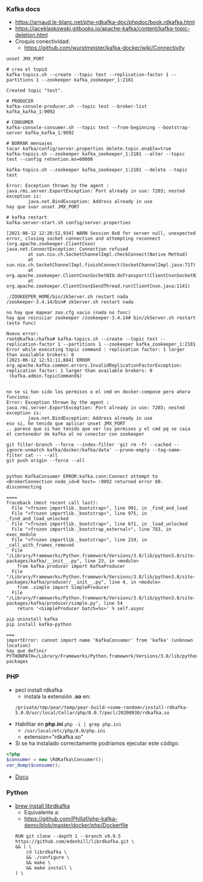 ### Kafka docs
- https://arnaud.le-blanc.net/php-rdkafka-doc/phpdoc/book.rdkafka.html
- https://jaceklaskowski.gitbooks.io/apache-kafka/content/kafka-topic-deletion.html
- Croquis conectividad:
    - https://github.com/wurstmeister/kafka-docker/wiki/Connectivity

```
unset JMX_PORT

# crea el topid
kafka-topics.sh --create --topic test --replication-factor 1 --partitions 1 --zookeeper kafka_zookeeper_1:2181

Created topic "test".

# PRODUCER
kafka-console-producer.sh --topic test --broker-list kafka_kafka_1:9092

# CONSUMER
kafka-console-consumer.sh --topic test --from-beginning --bootstrap-server kafka_kafka_1:9092

# BORRAR mensajes
tocar kafka/config/server.properties delete.topic.enable=true
kafka-topics.sh --zookeeper kafka_zookeeper_1:2181 --alter --topic test --config retention.ms=60000

kafka-topics.sh --zookeeper kafka_zookeeper_1:2181 --delete --topic test

Error: Exception thrown by the agent : java.rmi.server.ExportException: Port already in use: 7203; nested exception is: 
        java.net.BindException: Address already in use
hay que suar unset JMX_PORT

# kafka restart
kafka-server-start.sh config/server.properties

[2021-06-12 12:20:52,934] WARN Session 0x0 for server null, unexpected error, closing socket connection and attempting reconnect (org.apache.zookeeper.ClientCnxn)
java.net.ConnectException: Connection refused
        at sun.nio.ch.SocketChannelImpl.checkConnect(Native Method)
        at sun.nio.ch.SocketChannelImpl.finishConnect(SocketChannelImpl.java:717)
        at org.apache.zookeeper.ClientCnxnSocketNIO.doTransport(ClientCnxnSocketNIO.java:361)
        at org.apache.zookeeper.ClientCnxn$SendThread.run(ClientCnxn.java:1141)

./ZOOKEEPER_HOME/bin/zkServer.sh restart nada
/zookeeper-3.4.14/bin# zkServer.sh restart nada

no hay que mapear zoo.cfg vacio (nada no func)
hay que reiniciar zookeeper /zookeeper-3.4.14# bin/zkServer.sh restart (esto func)

Nuevo error:
root@kafka:/kafka# kafka-topics.sh --create --topic test --replication-factor 1 --partitions 1 --zookeeper kafka_zookeeper_1:2181
Error while executing topic command : replication factor: 1 larger than available brokers: 0
[2021-06-12 12:51:11,884] ERROR org.apache.kafka.common.errors.InvalidReplicationFactorException: replication factor: 1 larger than available brokers: 0
 (kafka.admin.TopicCommand$)


no se si han sido los permisos o el cmd en docker-compose pero ahora funciona:
Error: Exception thrown by the agent : java.rmi.server.ExportException: Port already in use: 7203; nested exception is: 
        java.net.BindException: Address already in use 
eso si, he tenido que aplicar unset JMX_PORT
.. parece que si han tenido que ver los permisos y el cmd pq se caia el contenedor de kafka al no conectar con zookeeper

git filter-branch --force --index-filter 'git rm -fr --cached --ignore-unmatch kafka/docker/kafka/data' --prune-empty --tag-name-filter cat -- --all
git push origin --force --all


python KafkaConsumer ERROR:kafka.conn:Connect attempt to <BrokerConnection node_id=0 host= :9092 returned error 60. disconnecting

====
Traceback (most recent call last):
  File "<frozen importlib._bootstrap>", line 991, in _find_and_load
  File "<frozen importlib._bootstrap>", line 975, in _find_and_load_unlocked
  File "<frozen importlib._bootstrap>", line 671, in _load_unlocked
  File "<frozen importlib._bootstrap_external>", line 783, in exec_module
  File "<frozen importlib._bootstrap>", line 219, in _call_with_frames_removed
  File "/Library/Frameworks/Python.framework/Versions/3.8/lib/python3.8/site-packages/kafka/__init__.py", line 23, in <module>
    from kafka.producer import KafkaProducer
  File "/Library/Frameworks/Python.framework/Versions/3.8/lib/python3.8/site-packages/kafka/producer/__init__.py", line 4, in <module>
    from .simple import SimpleProducer
  File "/Library/Frameworks/Python.framework/Versions/3.8/lib/python3.8/site-packages/kafka/producer/simple.py", line 54
    return '<SimpleProducer batch=%s>' % self.async

pip uninstall kafka
pip install kafka-python

===
importError: cannot import name 'KafkaConsumer' from 'kafka' (unknown location)
hay que definir 
PYTHONPATH=/Library/Frameworks/Python.framework/Versions/3.8/lib/python3.8/site-packages
```

### PHP
- pecl install rdkafka
    - instala la extensión **.so** en:
    ``` 
    /private/tmp/pear/temp/pear-build-<some-random>/install-rdkafka-5.0.0/usr/local/Cellar/php/8.0.7/pecl/20200930/rdkafka.so
    ```
- Habilitar en **php.ini** `php -i | grep php.ini`
    - `/usr/local/etc/php/8.0/php.ini`  
    - extension="rdkafka.so"
- Si se ha instalado correctamente podriamos ejecutar este código:
```php
<?php
$consumer = new \RdKafka\Consumer();
var_dump($consumer);
```
- [Docu](https://arnaud.le-blanc.net/php-rdkafka-doc/phpdoc/book.rdkafka.html)

### Python
- [brew install librdkafka](https://formulae.brew.sh/formula/librdkafka)
    - Equivalente a:
    - https://github.com/Phillaf/php-kafka-demo/blob/master/docker/php/Dockerfile
    ```sys
    RUN git clone --depth 1 --branch v0.9.5 https://github.com/edenhill/librdkafka.git \
    && ( \
        cd librdkafka \
        && ./configure \
        && make \
        && make install \
    ) \
    ```
